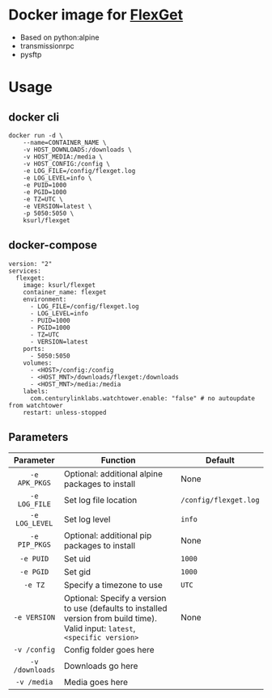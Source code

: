# Docker image for [FlexGet](https://flexget.com)

* Based on python:alpine
* transmissionrpc
* pysftp

# Usage

## docker cli

    docker run -d \
        --name=CONTAINER_NAME \
        -v HOST_DOWNLOADS:/downloads \
        -v HOST_MEDIA:/media \
        -v HOST_CONFIG:/config \
        -e LOG_FILE=/config/flexget.log
        -e LOG_LEVEL=info \
        -e PUID=1000
        -e PGID=1000
        -e TZ=UTC \
        -e VERSION=latest \
        -p 5050:5050 \
        ksurl/flexget

## docker-compose 

    version: "2"
    services:
      flexget:
        image: ksurl/flexget
        container_name: flexget
        environment:
          - LOG_FILE=/config/flexget.log
          - LOG_LEVEL=info
          - PUID=1000
          - PGID=1000
          - TZ=UTC
          - VERSION=latest
        ports:
          - 5050:5050
        volumes:
          - <HOST>/config:/config
          - <HOST_MNT>/downloads/flexget:/downloads
          - <HOST_MNT>/media:/media
        labels:
          com.centurylinklabs.watchtower.enable: "false" # no autoupdate from watchtower
        restart: unless-stopped

## Parameters

| Parameter | Function | Default |
| :----: | --- | --- |
| `-e APK_PKGS` | Optional: additional alpine packages to install | None |
| `-e LOG_FILE` | Set log file location | `/config/flexget.log` |
| `-e LOG_LEVEL` | Set log level | `info` |
| `-e PIP_PKGS` | Optional: additional pip packages to install | None |
| `-e PUID` | Set uid | `1000` |
| `-e PGID` | Set gid | `1000` |
| `-e TZ` | Specify a timezone to use | `UTC` |
| `-e VERSION` | Optional: Specify a version to use (defaults to installed version from build time). Valid input: `latest`, `<specific version>` | None |
| `-v /config` | Config folder goes here | |
| `-v /downloads` | Downloads go here | |
| `-v /media` | Media goes here | |
